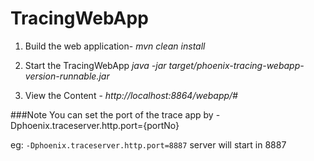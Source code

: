 # TracingWebApp
1. Build the web application-
 *mvn clean install*

2. Start the TracingWebApp
 *java -jar target/phoenix-tracing-webapp-version-runnable.jar*

3. View the Content -
 *http://localhost:8864/webapp/#*

 ###Note
 You can set the port of the trace app by -Dphoenix.traceserver.http.port={portNo}

 eg:
 `-Dphoenix.traceserver.http.port=8887` server will start in 8887
